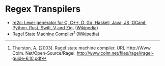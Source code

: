 # Regex Transpilers
- [re2c: Lexer generator for C, C++, D, Go, Haskell, Java, JS, OCaml, Python, Rust, Swift, V and Zig.](https://github.com/skvadrik/re2c) ([Wikipedia](https://en.wikipedia.org/wiki/Re2c))
- [Ragel State Machine Compiler](https://github.com/adrian-thurston/ragel)[^thurstonRagelStateMachine2003] ([Wikipedia](https://en.wikipedia.org/wiki/Ragel))


[^thurstonRagelStateMachine2003]: Thurston, A. (2003). Ragel state machine compiler. URL Http://Www. Colm. Net/Open-Source/Ragel. http://www.colm.net/files/ragel/ragel-guide-6.10.pdf

